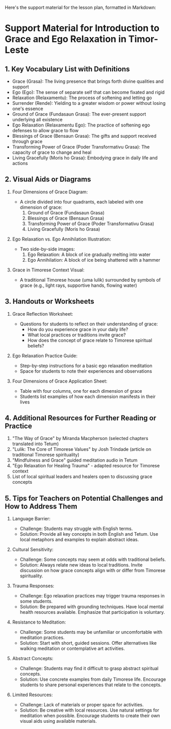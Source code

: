 Here's the support material for the lesson plan, formatted in Markdown:

# Support Material for Introduction to Grace and Ego Relaxation in Timor-Leste

## 1. Key Vocabulary List with Definitions

- Grace (Grasa): The living presence that brings forth divine qualities and support
- Ego (Ego): The sense of separate self that can become fixated and rigid
- Relaxation (Relaxamentu): The process of softening and letting go
- Surrender (Rende): Yielding to a greater wisdom or power without losing one's essence
- Ground of Grace (Fundasaun Grasa): The ever-present support underlying all existence
- Ego Relaxation (Relaxamentu Ego): The practice of softening ego defenses to allow grace to flow
- Blessings of Grace (Bensaun Grasa): The gifts and support received through grace
- Transforming Power of Grace (Poder Transformativu Grasa): The capacity of grace to change and heal
- Living Gracefully (Moris ho Grasa): Embodying grace in daily life and actions

## 2. Visual Aids or Diagrams

1. Four Dimensions of Grace Diagram:
   - A circle divided into four quadrants, each labeled with one dimension of grace:
     1. Ground of Grace (Fundasaun Grasa)
     2. Blessings of Grace (Bensaun Grasa)
     3. Transforming Power of Grace (Poder Transformativu Grasa)
     4. Living Gracefully (Moris ho Grasa)

2. Ego Relaxation vs. Ego Annihilation Illustration:
   - Two side-by-side images:
     1. Ego Relaxation: A block of ice gradually melting into water
     2. Ego Annihilation: A block of ice being shattered with a hammer

3. Grace in Timorese Context Visual:
   - A traditional Timorese house (uma lulik) surrounded by symbols of grace (e.g., light rays, supportive hands, flowing water)

## 3. Handouts or Worksheets

1. Grace Reflection Worksheet:
   - Questions for students to reflect on their understanding of grace:
     * How do you experience grace in your daily life?
     * What local practices or traditions invite grace?
     * How does the concept of grace relate to Timorese spiritual beliefs?

2. Ego Relaxation Practice Guide:
   - Step-by-step instructions for a basic ego relaxation meditation
   - Space for students to note their experiences and observations

3. Four Dimensions of Grace Application Sheet:
   - Table with four columns, one for each dimension of grace
   - Students list examples of how each dimension manifests in their lives

## 4. Additional Resources for Further Reading or Practice

1. "The Way of Grace" by Miranda Macpherson (selected chapters translated into Tetum)
2. "Lulik: The Core of Timorese Values" by Josh Trindade (article on traditional Timorese spirituality)
3. "Mindfulness and Grace" guided meditation audio in Tetum
4. "Ego Relaxation for Healing Trauma" - adapted resource for Timorese context
5. List of local spiritual leaders and healers open to discussing grace concepts

## 5. Tips for Teachers on Potential Challenges and How to Address Them

1. Language Barrier:
   - Challenge: Students may struggle with English terms.
   - Solution: Provide all key concepts in both English and Tetum. Use local metaphors and examples to explain abstract ideas.

2. Cultural Sensitivity:
   - Challenge: Some concepts may seem at odds with traditional beliefs.
   - Solution: Always relate new ideas to local traditions. Invite discussion on how grace concepts align with or differ from Timorese spirituality.

3. Trauma Responses:
   - Challenge: Ego relaxation practices may trigger trauma responses in some students.
   - Solution: Be prepared with grounding techniques. Have local mental health resources available. Emphasize that participation is voluntary.

4. Resistance to Meditation:
   - Challenge: Some students may be unfamiliar or uncomfortable with meditation practices.
   - Solution: Start with short, guided sessions. Offer alternatives like walking meditation or contemplative art activities.

5. Abstract Concepts:
   - Challenge: Students may find it difficult to grasp abstract spiritual concepts.
   - Solution: Use concrete examples from daily Timorese life. Encourage students to share personal experiences that relate to the concepts.

6. Limited Resources:
   - Challenge: Lack of materials or proper space for activities.
   - Solution: Be creative with local resources. Use natural settings for meditation when possible. Encourage students to create their own visual aids using available materials.